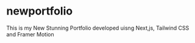 # newportfolio
This is my New Stunning Portfolio developed uisng Next,js, Tailwind CSS and Framer Motion
